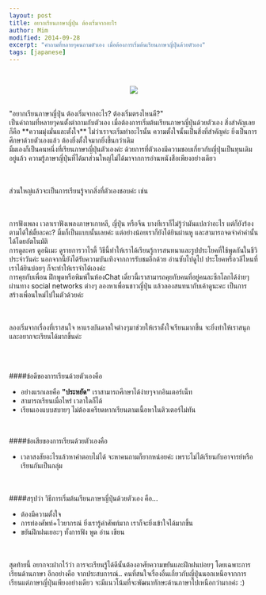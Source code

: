 ```yaml
---
layout: post
title: อยากเรียนภาษาญี่ปุ่น ต้องเริ่มจากอะไร
author: Mim
modified: 2014-09-28
excerpt: "คำถามที่หลายๆคนถามตัวเอง เมื่อต้องการเริ่มต้นเรียนภาษาญี่ปุ่นด้วยตัวเอง"
tags: [japanese]
---
```


<br><center>
<img src="http://i736.photobucket.com/albums/xx9/Cutieberries/3945653591_f7fc89d6d2_large_zps14a9ccab.jpg?t=1411854029">
</center>

<br>
"อยากเรียนภาษาญี่ปุ่น ต้องเริ่มจากอะไร? ต้องเริ่มตรงไหนดี?"

<br>
เป็นคำถามที่หลายๆคนตั้งตำถามกับตัวเอง เมื่อต้องการเริ่มต้นเรียนภาษาญี่ปุ่นด้วยตัวเอง สิ่งสำคัญเลยก็คือ **ความมุ่งมั่นและตั้งใจ** ไม่ว่าเราจะเริ่มทำอะไรนั้น ความตั้งใจนั้นเป็นสิ่งที่สำคัญค่ะ ยิ่งเป็นการศึกษาด้วยตัวเองแล้ว ต้องยิ่งตั้งใจมากยิ่งขึ้นกว่าเดิม

<br>
มิ้มเองก็เป็นคนหนึ่งที่เรียนภาษาญี่ปุ่นตัวเองค่ะ ด้วยการที่ตัวเองมีความชอบเกี่ยวกับญี่ปุ่นเป็นทุนเดิมอยู่แล้ว ความรู้ภาษาญี่ปุ่นที่ได้มาส่วนใหญ่ไม่ได้มาจากการอ่านหนังสือเพียงอย่างเดียว 


<br><br>
ส่วนใหญ่แล้วจะเป็นการเรียนรู้จากสิ่งที่ตัวเองชอบค่ะ เช่น 
<br><br>

<br>
การฟังเพลง เวลาเราฟังเพลงภาษาเกาหลี, ญี่ปุ่น หรือจีน บางทีเราก็ไม่รู้ว่ามันแปลว่าอะไร แต่ก็ยังร้องตามได้ใช่มั้ยละคะ? มิ้มก็เป็นแบบนั้นเลยค่ะ แต่อย่างน้อยเราก็ยังได้ยินผ่านหู และสามารถจดจำคำคำนั้นได้โดยอัตโนมัติ 

<br>
การดูละคร ดูอนิเมะ ดูรายการวาไรตี้ วิธีนี้ทำให้เราได้เรียนรู้การสนทนาและรูปประโยคที่ใช้พูดกันในชีวิประจำวันค่ะ นอกจากนี้ยังได้รับความบันเทิงจากการรับชมอีกด้วย อ่านซับไปดูไป ประโยคหรือวลีไหนที่เราได้ยินบ่อยๆ ก็จะทำให้เราจำได้เองค่ะ

<br>
การคุยกับเพื่อน ฝึกพูดหรือพิมพ์ในห้องChat เดี๋ยวนี้เราสามารถคุยกับคนที่อยู่คนละซีกโลกได้ง่ายๆผ่านทาง social networks ต่างๆ ลองหาเพื่อนชาวญี่ปุ่น แล้วลองสนทนากับเค้าดูนะคะ เป็นการสร้างเพื่อนใหม่ไปในตัวด้วยค่ะ


<br><br>
ลองเริ่มจากเรื่องที่เราสนใจ หาแรงบันดาลใจต่างๆมาช่วยให้เราตั้งใจเรียนมากขึ้น 
จะยิ่งทำให้เราสนุกและอยากจะเรียนได้มากขึ้นค่ะ

<br><br>

####ข้อดีของการเรียนด้วยตัวเองคือ 
- อย่างแรกเลยคือ **"ประหยัด"** เราสามารถศึกษาได้ง่ายๆจากอินเตอร์เน็ท 
- สามารถเรียนเมื่อไหร่ เวลาใดก็ได้
- เรียนเองแบบสบายๆ ไม่ต้องเครียดหากเรียนตามเนื้อหาในติวเตอร์ไม่ทัน 

<br>

####ข้อเสียของการเรียนด้วยตัวเองคือ
- เวลาสงสัยอะไรแล้วหาคำตอบไม่ได้ จะหาคนถามก็ยากหน่อยค่ะ เพราะไม่ได้เรียนกับอาจารย์หรือเรียนกันเป็นกลุ่ม


<br><br>
####สรุปว่า วิธีการเริ่มต้นเรียนภาษาญี่ปุ่นด้วยตัวเอง คือ...
- ต้องมีความตั้งใจ 
- การท่องศัพท์+ไวยากรณ์ ยิ่งเรารู้คำศัพท์มาก เราก็จะยิ่งเข้าใจได้มากขึ้น
- ขยันฝึกฝนเยอะๆ ทั้งการฟัง พูด อ่าน เขียน

<br>

<br>
สุดท้ายนี้ อยากจะฝากไว้ว่า การจะเรียนรู้ได้ดีนั้นต้องอาศัยความขยันและฝึกฝนบ่อยๆ โดยเฉพาะการเรียนด้านภาษา  อีกอย่างคือ จากประสบการณ์.. คนที่สนใจเรื่องอื่นเกี่ยวกับญี่ปุ่นนอกเหนือจากการเรียนแต่ภาษาญี่ปุ่นเพียงอย่างเดียว  จะมีแนวโน้มที่จะพัฒนาทักษะด้านภาษาไปเหนือกว่ามากค่ะ :)
